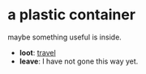 # a plastic container

maybe something useful is inside.

- **loot**: [travel](travel-travel.md)
- **leave**: I have not gone this way yet.
